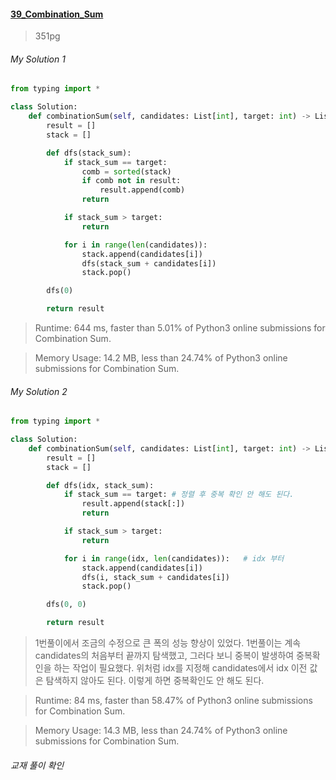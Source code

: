 #### [39_Combination_Sum](https://leetcode.com/problems/combination-sum/)
> 351pg


###### My Solution 1
```python
from typing import *

class Solution:
    def combinationSum(self, candidates: List[int], target: int) -> List[List[int]]:
        result = []
        stack = []

        def dfs(stack_sum):
            if stack_sum == target:
                comb = sorted(stack)
                if comb not in result:
                    result.append(comb)
                return

            if stack_sum > target:
                return

            for i in range(len(candidates)):
                stack.append(candidates[i])
                dfs(stack_sum + candidates[i])
                stack.pop()

        dfs(0)

        return result


```

> Runtime: 644 ms, faster than 5.01% of Python3 online submissions for Combination Sum.

> Memory Usage: 14.2 MB, less than 24.74% of Python3 online submissions for Combination Sum.

###### My Solution 2
```python
from typing import *

class Solution:
    def combinationSum(self, candidates: List[int], target: int) -> List[List[int]]:
        result = []
        stack = []

        def dfs(idx, stack_sum):
            if stack_sum == target: # 정렬 후 중복 확인 안 해도 된다.
                result.append(stack[:])
                return

            if stack_sum > target:
                return

            for i in range(idx, len(candidates)):   # idx 부터
                stack.append(candidates[i])
                dfs(i, stack_sum + candidates[i])
                stack.pop()

        dfs(0, 0)

        return result
```
> 1번풀이에서 조금의 수정으로 큰 폭의 성능 향상이 있었다. 1번풀이는 계속 candidates의 처음부터 끝까지 탐색했고, 그러다 보니 중복이 발생하여 중복확인을 하는 작업이 필요했다. 위처럼 idx를 지정해 candidates에서 idx 이전 값은 탐색하지 않아도 된다. 이렇게 하면 중복확인도 안 해도 된다.

> Runtime: 84 ms, faster than 58.47% of Python3 online submissions for Combination Sum.

> Memory Usage: 14.3 MB, less than 24.74% of Python3 online submissions for Combination Sum.

###### 교재 풀이 확인
